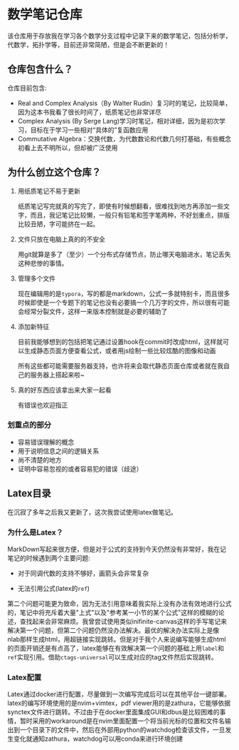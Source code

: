 # 数学笔记仓库

该仓库用于存放我在学习各个数学分支过程中记录下来的数学笔记，包括分析学，代数学，拓扑学等，目前还非常简陋，但是会不断更新的！

## 仓库包含什么？

仓库目前包含:

+ Real and Complex Analysis（By Walter Rudin）复习时的笔记，比较简单，因为这本书我看了很长时间了，纸质笔记也非常详尽
+ Complex Analysis (By Serge Lang)学习时笔记，相对详细，因为是初次学习，目标在于学习一些相对“具体的”复函数应用
+ Commutative Algebra：交换代数，为代数数论和代数几何打基础，有些概念初看上去不明所以，但却被广泛使用

## 为什么创立这个仓库？

1. 用纸质笔记不易于更新

   纸质笔记写完就真的写完了，即使有时候想翻看，很难找到地方再添加一些文字，而且，我记笔记比较懒，一般只有铅笔和签字笔两种，不好划重点，排版比较丑陋，字可能挤在一起。

2. 文件只放在电脑上真的的不安全

   用git就算是多了（至少）一个分布式存储节点，防止哪天电脑进水，笔记丢失这种悲惨的事情。

3. 管理多个文件

   现在编辑用的是`typora`，写的都是markdown，公式一多就特别卡，而且很多时候即使是一个专题下的笔记也没有必要搞一个几万字的文件，所以很有可能会经常分裂文件，这样一来版本控制就是必要的辅助了

4. 添加新特征

   目前我能够想到的包括把笔记通过设置hook在commit时改成html，这样就可以生成静态页面方便查看公式，或者用js绘制一些比较炫酷的图像和动画

   所有这些都可能需要服务器支持，也许将来会取代静态页面仓库或者就在我自己的服务器上搭起来啦~

5. 真的好东西应该拿出来大家一起看

   有错误也欢迎指正



### 划重点的部分

+ 容易错误理解的概念
+ 用于说明信息之间的逻辑关系
+ 尚不清楚的地方
+ 证明中容易忽视的或者容易犯的错误（歧途）

## Latex目录

在沉寂了多年之后我又更新了，这次我尝试使用latex做笔记。

### 为什么是Latex？

MarkDown写起来很方便，但是对于公式的支持到今天仍然没有非常好，我在记笔记的时候遇到两个主要问题:

+ 对于同调代数的支持不够好，画箭头会非常复杂

+ 无法引用公式(latex的`ref`)

第二个问题可能更为致命，因为无法引用意味着我实际上没有办法有效地进行公式的，笔记中将充斥着大量"上式"以及"参考某一小节的某个公式"这样的模糊的论述，查找起来会非常麻烦。我曾尝试使用类似inifinite-canvas这样的手写笔记来解决第一个问题，但第二个问题仍然没办法解决。最优的解决办法实际上是像nlab那样生成html，用超链接实现跳转。但是对于我个人来说编写能够生成html的页面开销还是有点高了，latex能够在有效解决第一个问题的基础上用`label`和`ref`实现引用。借助`ctags-universal`可以生成对应的tag文件然后实现跳转。

### Latex配置

Latex通过docker进行配置，尽量做到一次编写完成后可以在其他平台一键部署。latex的编写环境使用的是nvim+vimtex，pdf viewer用的是zathura，它能够依据synctex文件进行跳转。不过由于在docker里面集成GUI和dbus是比较困难的事情，暂时采用的workaround是在nvim里面配置一个将当前光标的位置和文件名输出到一个目录下的文件中，然后在外部用python的watchdog检查该文件，一旦发生变化就通知zathura，watchdog可以用conda来进行环境创建